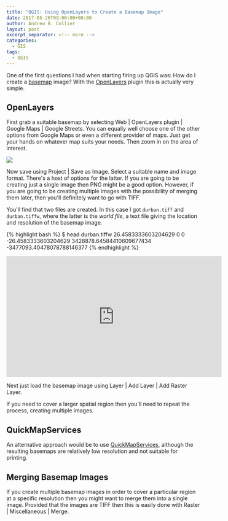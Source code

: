 ```yaml
---
title: "QGIS: Using OpenLayers to Create a Basemap Image"
date: 2017-05-26T09:00:00+00:00
author: Andrew B. Collier
layout: post
excerpt_separator: <!-- more -->
categories:
  - GIS
tags:
  - QGIS
---
```


One of the first questions I had when starting firing up QGIS was: How do I create a [basemap](https://www.gislounge.com/basemaps-defined/) image? With the [OpenLayers](https://openlayers.org/) plugin this is actually very simple. <!-- more -->

## OpenLayers

First grab a suitable basemap by selecting <span class="menu">Web | OpenLayers plugin | Google Maps | Google Streets</span>. You can equally well choose one of the other options from Google Maps or even a different provider of maps. Just get your hands on whatever map suits your needs. Then zoom in on the area of interest.

<img src="{{ site.baseurl }}/static/img/2017/05/qgis-openlayers-basemap.png">

Now save using <span class="menu">Project | Save as Image</span>. Select a suitable name and image format. There's a host of options for the latter. If you are going to be creating just a single image then PNG might be a good option. However, if you are going to be creating multiple images with the possibility of merging them later, then you'll definitely want to go with TIFF.

You'll find that two files are created. In this case I got `durban.tiff` and `durban.tiffw`, where the latter is the _world file_, a text file giving the location and resolution of the basemap image.

{% highlight bash %}
$ head durban.tiffw 
26.4583333603204629
0 
0 
-26.4583333603204629
3428878.64584410609677434
-3477093.40478078788146377
{% endhighlight %}

<iframe width="560" height="315" src="https://www.youtube.com/embed/NBCWkVtQksA" frameborder="0" allowfullscreen></iframe>

Next just load the basemap image using <span class="menu">Layer | Add Layer | Add Raster Layer</span>.

If you need to cover a larger spatial region then you'll need to repeat the process, creating multiple images.

## QuickMapServices

An alternative approach would be to use [QuickMapServices](http://nextgis.com/blog/quickmapservices/), although the resulting basemaps are relatively low resolution and not suitable for printing.

## Merging Basemap Images

If you create multiple basemap images in order to cover a particular region at a specific resolution then you might want to merge them into a single image. Provided that the images are TIFF then this is easily done with <span class="menu">Raster | Miscellaneous | Merge</span>.